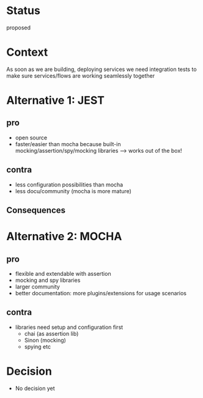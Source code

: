 # Status
proposed

# Context

As soon as we are building, deploying services we need integration tests to make sure services/flows are working seamlessly together   

# Alternative 1: JEST

## pro 
- open source 
- faster/easier than mocha because built-in mocking/assertion/spy/mocking libraries --> works out of the box!

## contra 
- less configuration possibilities than mocha
- less docu/community (mocha is more mature)

## Consequences


# Alternative 2: MOCHA

## pro
- flexible and extendable with assertion
- mocking and spy libraries
- larger community 
- better documentation: more plugins/extensions for usage scenarios

## contra
- libraries need setup and configuration first
   - chai (as assertion lib)
   - Sinon (mocking)
   - spying etc

# Decision
- No decision yet
